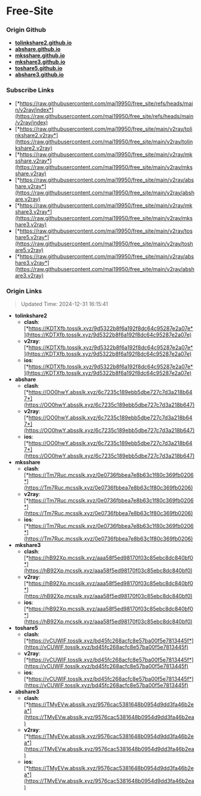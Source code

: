 # Free-Site

### Origin Github

- [**tolinkshare2.github.io**](https://github.com/tolinkshare2/tolinkshare2.github.io)
- [**abshare.github.io**](https://github.com/abshare/abshare.github.io)
- [**mksshare.github.io**](https://github.com/mksshare/mksshare.github.io)
- [**mkshare3.github.io**](https://github.com/mkshare3/mkshare3.github.io)
- [**toshare5.github.io**](https://github.com/toshare5/toshare5.github.io)
- [**abshare3.github.io**](https://github.com/abshare3/abshare3.github.io)

### Subscribe Links

- [*https://raw.githubusercontent.com/mai19950/free_site/refs/heads/main/v2ray/index*](https://raw.githubusercontent.com/mai19950/free_site/refs/heads/main/v2ray/index)
- [*https://raw.githubusercontent.com/mai19950/free_site/main/v2ray/tolinkshare2.v2ray*](https://raw.githubusercontent.com/mai19950/free_site/main/v2ray/tolinkshare2.v2ray)
- [*https://raw.githubusercontent.com/mai19950/free_site/main/v2ray/mksshare.v2ray*](https://raw.githubusercontent.com/mai19950/free_site/main/v2ray/mksshare.v2ray)
- [*https://raw.githubusercontent.com/mai19950/free_site/main/v2ray/abshare.v2ray*](https://raw.githubusercontent.com/mai19950/free_site/main/v2ray/abshare.v2ray)
- [*https://raw.githubusercontent.com/mai19950/free_site/main/v2ray/mkshare3.v2ray*](https://raw.githubusercontent.com/mai19950/free_site/main/v2ray/mkshare3.v2ray)
- [*https://raw.githubusercontent.com/mai19950/free_site/main/v2ray/toshare5.v2ray*](https://raw.githubusercontent.com/mai19950/free_site/main/v2ray/toshare5.v2ray)
- [*https://raw.githubusercontent.com/mai19950/free_site/main/v2ray/abshare3.v2ray*](https://raw.githubusercontent.com/mai19950/free_site/main/v2ray/abshare3.v2ray)

### Origin Links

> Updated Time: 2024-12-31 16:15:41

- **tolinkshare2**
  - **clash**: [*https://KDTXfb.tosslk.xyz/9d5322b8f6a192f8dc64c95287e2a07e*](https://KDTXfb.tosslk.xyz/9d5322b8f6a192f8dc64c95287e2a07e)
  - **v2ray**: [*https://KDTXfb.tosslk.xyz/9d5322b8f6a192f8dc64c95287e2a07e*](https://KDTXfb.tosslk.xyz/9d5322b8f6a192f8dc64c95287e2a07e)
  - **ios**: [*https://KDTXfb.tosslk.xyz/9d5322b8f6a192f8dc64c95287e2a07e*](https://KDTXfb.tosslk.xyz/9d5322b8f6a192f8dc64c95287e2a07e)
- **abshare**
  - **clash**: [*https://OO0hwY.absslk.xyz/6c7235c189ebb5dbe727c7d3a218b647*](https://OO0hwY.absslk.xyz/6c7235c189ebb5dbe727c7d3a218b647)
  - **v2ray**: [*https://OO0hwY.absslk.xyz/6c7235c189ebb5dbe727c7d3a218b647*](https://OO0hwY.absslk.xyz/6c7235c189ebb5dbe727c7d3a218b647)
  - **ios**: [*https://OO0hwY.absslk.xyz/6c7235c189ebb5dbe727c7d3a218b647*](https://OO0hwY.absslk.xyz/6c7235c189ebb5dbe727c7d3a218b647)
- **mksshare**
  - **clash**: [*https://Tm7Ruc.mcsslk.xyz/0e0736fbbea7e8b63c1f80c369fb0206*](https://Tm7Ruc.mcsslk.xyz/0e0736fbbea7e8b63c1f80c369fb0206)
  - **v2ray**: [*https://Tm7Ruc.mcsslk.xyz/0e0736fbbea7e8b63c1f80c369fb0206*](https://Tm7Ruc.mcsslk.xyz/0e0736fbbea7e8b63c1f80c369fb0206)
  - **ios**: [*https://Tm7Ruc.mcsslk.xyz/0e0736fbbea7e8b63c1f80c369fb0206*](https://Tm7Ruc.mcsslk.xyz/0e0736fbbea7e8b63c1f80c369fb0206)
- **mkshare3**
  - **clash**: [*https://hB92Xp.mcsslk.xyz/aaa58f5ed98170f03c85ebc8dc840bf0*](https://hB92Xp.mcsslk.xyz/aaa58f5ed98170f03c85ebc8dc840bf0)
  - **v2ray**: [*https://hB92Xp.mcsslk.xyz/aaa58f5ed98170f03c85ebc8dc840bf0*](https://hB92Xp.mcsslk.xyz/aaa58f5ed98170f03c85ebc8dc840bf0)
  - **ios**: [*https://hB92Xp.mcsslk.xyz/aaa58f5ed98170f03c85ebc8dc840bf0*](https://hB92Xp.mcsslk.xyz/aaa58f5ed98170f03c85ebc8dc840bf0)
- **toshare5**
  - **clash**: [*https://vCUWlF.tosslk.xyz/bd45fc268acfc8e57ba00f5e7813445f*](https://vCUWlF.tosslk.xyz/bd45fc268acfc8e57ba00f5e7813445f)
  - **v2ray**: [*https://vCUWlF.tosslk.xyz/bd45fc268acfc8e57ba00f5e7813445f*](https://vCUWlF.tosslk.xyz/bd45fc268acfc8e57ba00f5e7813445f)
  - **ios**: [*https://vCUWlF.tosslk.xyz/bd45fc268acfc8e57ba00f5e7813445f*](https://vCUWlF.tosslk.xyz/bd45fc268acfc8e57ba00f5e7813445f)
- **abshare3**
  - **clash**: [*https://TMyEVw.absslk.xyz/9576cac5381648b0954d9dd3fa46b2ea*](https://TMyEVw.absslk.xyz/9576cac5381648b0954d9dd3fa46b2ea)
  - **v2ray**: [*https://TMyEVw.absslk.xyz/9576cac5381648b0954d9dd3fa46b2ea*](https://TMyEVw.absslk.xyz/9576cac5381648b0954d9dd3fa46b2ea)
  - **ios**: [*https://TMyEVw.absslk.xyz/9576cac5381648b0954d9dd3fa46b2ea*](https://TMyEVw.absslk.xyz/9576cac5381648b0954d9dd3fa46b2ea)
